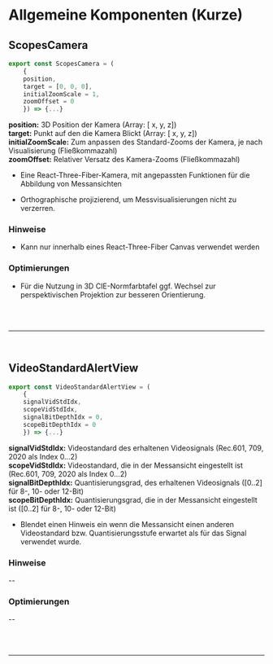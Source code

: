 # Allgemeine Komponenten (Kurze)

## ScopesCamera

```JavaScript
export const ScopesCamera = (
    {
    position,
    target = [0, 0, 0],
    initialZoomScale = 1,
    zoomOffset = 0
    }) => {...}
```

**position:**           3D Position der Kamera (Array: [ x, y, z])</br>
**target:**             Punkt auf den die Kamera Blickt (Array: [ x, y, z])</br>
**initialZoomScale:**   Zum anpassen des Standard-Zooms der Kamera, je nach Visualisierung (Fließkommazahl)</br>
**zoomOffset:**         Relativer Versatz des Kamera-Zooms (Fließkommazahl) </br>


- Eine React-Three-Fiber-Kamera, mit angepassten Funktionen für die Abbildung von Messansichten

- Orthographische projizierend, um Messvisualisierungen nicht zu verzerren.

### Hinweise

- Kann nur innerhalb eines React-Three-Fiber Canvas verwendet werden

### Optimierungen

- Für die Nutzung in 3D CIE-Normfarbtafel ggf. Wechsel zur perspektivischen Projektion zur besseren Orientierung.

</br>
</br>

---

</br>

## VideoStandardAlertView

```JavaScript
export const VideoStandardAlertView = (
    {
    signalVidStdIdx,
    scopeVidStdIdx,
    signalBitDepthIdx = 0,
    scopeBitDepthIdx = 0
    }) => {...}
```

**signalVidStdIdx:**    Videostandard des erhaltenen Videosignals (Rec.601, 709, 2020 als Index 0...2)</br>
**scopeVidStdIdx:**     Videostandard, die in der Messansicht eingestellt ist (Rec.601, 709, 2020 als Index 0...2) </br>
**signalBitDepthIdx:**  Quantisierungsgrad, des erhaltenen Videosignals  ([0..2] für 8-, 10- oder 12-Bit) </br>
**scopeBitDepthIdx:**     Quantisierungsgrad, die in der Messansicht eingestellt ist ([0..2] für 8-, 10- oder 12-Bit) </br>

- Blendet einen Hinweis ein wenn die Messansicht einen anderen Videostandard bzw. Quantisierungsstufe erwartet als für das Signal verwendet wurde.

### Hinweise

--

### Optimierungen

--

</br>
</br>

---
</br>
